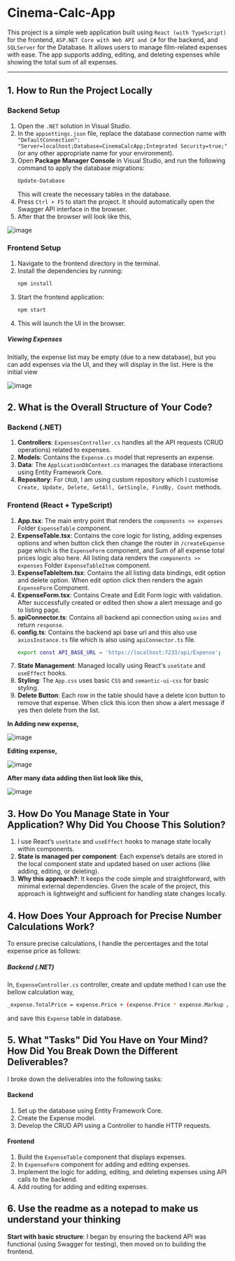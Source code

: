 # Cinema-Calc-App
This project is a simple web application built using `React (with TypeScript)` for the frontend, `ASP.NET Core with Web API and C#` for the backend, and `SQLServer` for the Database. It allows users to manage film-related expenses with ease. The app supports adding, editing, and deleting expenses while showing the total sum of all expenses.

---

## 1. How to Run the Project Locally

### Backend Setup

1. Open the `.NET` solution in Visual Studio.
2. In the `appsettings.json` file, replace the database connection name with `
  "DefaultConnection": "Server=localhost;Database=CinemaCalcApp;Integrated Security=true;"` (or any other appropriate name for your environment).
3. Open **Package Manager Console** in Visual Studio, and run the following command to apply the database migrations:
   ```bash
   Update-Database
   ```
   This will create the necessary tables in the database. 
4. Press `Ctrl + F5` to start the project. It should automatically open the Swagger API interface in the browser.
5. After that the browser will look like this,
   
  ![image](https://github.com/user-attachments/assets/bad04064-df33-4097-8308-4df1799447cc)

### Frontend Setup
1. Navigate to the frontend directory in the terminal.
2. Install the dependencies by running:
   ```bash
   npm install
   ```
3. Start the frontend application:
    ```bash
    npm start
    ```
4. This will launch the UI in the browser.
##### Viewing Expenses
Initially, the expense list may be empty (due to a new database), but you can add expenses via the UI, and they will display in the list.
Here is the initial view

![image](https://github.com/user-attachments/assets/11fbff6b-f662-4831-8a13-1127f8ada09f)

## 2. What is the Overall Structure of Your Code?
### Backend (.NET)
1. **Controllers**: `ExpensesController.cs` handles all the API requests (CRUD operations) related to expenses.
2. **Models**: Contains the `Expense.cs` model that represents an expense.
3. **Data**: The `ApplicationDbContext.cs` manages the database interactions using Entity Framework Core.
4. **Repository**: For `CRUD`, I am using custom repository which I customise `Create, Update, Delete, GetAll, GetSingle, FindBy, Count` methods.

### Frontend (React + TypeScript)
1. **App.tsx**: The main entry point that renders the `components >> expenses` Folder `ExpenseTable` component.
2. **ExpenseTable.tsx**: Contains the core logic for listing, adding expenses options and when button click then change the router in `/createExpense` page which is the `ExpenseForm` component, and Sum of all expense total prices logic also here. All listing data renders the `components >> expenses` Folder `ExpenseTableItem` component.
3. **ExpenseTableItem.tsx**: Contains the all listing data bindings, edit option and delete option. When edit option click then renders the again `ExpenseForm` Component.
4. **ExpenseForm.tsx**: Contains Create and Edit Form logic with validation. After successfully created or edited then show a alert message and go to listing page.
5. **apiConnector.ts**: Contains all backend api connection using `axios` and return `response`. 
6. **config.ts**: Contains the backend api base url and this also use `axiosInstance.ts` file which is also using `apiConnector.ts` file. 
    ```bash
    export const API_BASE_URL = 'https://localhost:7233/api/Expense';
    ```
7. **State Management**: Managed locally using React's `useState` and `useEffect` hooks.
8. **Styling**: The `App.css` uses basic `CSS` and `semantic-ui-css` for basic styling.
9. **Delete Button**: Each row in the table should have a delete icon button to remove that expense. When click this icon then show a alert message if yes then delete from the list.

**In Adding new expense,**

![image](https://github.com/user-attachments/assets/d8ee7825-51ab-4dde-b299-e8de16636320)


**Editing expense,**

![image](https://github.com/user-attachments/assets/0fe7dfe6-a957-4dce-8df0-973dd94751f0)


**After many data adding then list look like this,**

![image](https://github.com/user-attachments/assets/7b8010a2-f6f2-4d12-a7af-00ac543d732d)

## 3. How Do You Manage State in Your Application? Why Did You Choose This Solution?
1. I use React’s `useState` and `useEffect` hooks to manage state locally within components.
2. **State is managed per component**: Each expense’s details are stored in the local component state and updated based on user actions (like adding, editing, or deleting).
3. **Why this approach?**: It keeps the code simple and straightforward, with minimal external dependencies. Given the scale of the project, this approach is lightweight and sufficient for handling state changes locally.

## 4. How Does Your Approach for Precise Number Calculations Work?
To ensure precise calculations, I handle the percentages and the total expense price as follows:
##### Backend (.NET)
In, `ExpenseController.cs` controller, create and update method I can use the bellow calculation way,
```bash
_expense.TotalPrice = expense.Price + (expense.Price * expense.Markup / 100);
```
and save this `Expense` table in database.

## 5. What "Tasks" Did You Have on Your Mind? How Did You Break Down the Different Deliverables?
I broke down the deliverables into the following tasks:
#### Backend
1. Set up the database using Entity Framework Core.
2. Create the Expense model.
3. Develop the CRUD API using a Controller to handle HTTP requests.

#### Frontend
1. Build the `ExpenseTable` component that displays expenses.
2. In `ExpenseForm` component for adding and editing expenses.
3. Implement the logic for adding, editing, and deleting expenses using API calls to the backend.
4. Add routing for adding and editing expenses.

## 6. Use the readme as a notepad to make us understand your thinking

**Start with basic structure**: I began by ensuring the backend API was functional (using Swagger for testing), then moved on to building the frontend.

